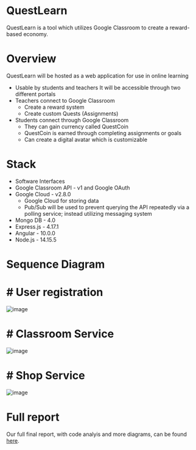 # QuestLearn

QuestLearn is a tool which utilizes Google Classroom to create a reward-based economy.

# Overview
QuestLearn will be hosted as a web application for use in online learning
- Usable by students and teachers
It will be accessible through two different portals
- Teachers connect to Google Classroom
  - Create a reward system
  - Create custom Quests (Assignments)
- Students connect through Google Classroom
  - They can gain currency called QuestCoin
  - QuestCoin is earned through completing assignments or goals
  - Can create a digital avatar which is customizable

# Stack
- Software Interfaces
- Google Classroom API - v1 and Google OAuth
- Google Cloud - v2.8.0
  - Google Cloud for storing data
  - Pub/Sub will be used to prevent querying the API repeatedly via a polling service; instead utilizing messaging system
- Mongo DB - 4.0
- Express.js - 4.17.1
- Angular - 10.0.0
- Node.js - 14.15.5

# Sequence Diagram
# # User registration
![image](https://user-images.githubusercontent.com/47586117/217311387-1157e884-075b-4913-8b7e-ebdc660afefe.png)

# # Classroom Service
![image](https://user-images.githubusercontent.com/47586117/217311525-42933358-9e90-489b-b023-92db50d1e06b.png)

# # Shop Service
![image](https://user-images.githubusercontent.com/47586117/217311649-af45298b-d4c0-4320-861a-e4e77f3256f6.png)
 
 
 # Full report
 Our full final report, with code analyis and more diagrams, can be found [here](https://docs.google.com/document/d/e/2PACX-1vQ7s2RoVWLkw7Zqiy9Ou27qA5EGEISkCP8zd5YE2UXe4rpycixO0ENRoU_MRkzNKXVT7FYL32_tIFWx/pub).
